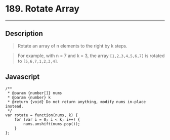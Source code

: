 # 189. Rotate Array

---

## Description

> Rotate an array of n elements to the right by k steps.

> For example, with n = 7 and k = 3, the array `[1,2,3,4,5,6,7]` is rotated to `[5,6,7,1,2,3,4]`.

## Javascript


```
/**
 * @param {number[]} nums
 * @param {number} k
 * @return {void} Do not return anything, modify nums in-place instead.
 */
var rotate = function(nums, k) {
    for (var i = 0; i < k; i++) {
        nums.unshift(nums.pop());
    }
};
```
